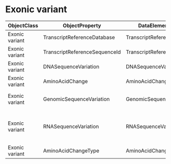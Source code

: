 # Exonic variant

| ObjectClass | ObjectProperty | DataElementConcept | IdDataElementConcept | ConceptualDomain | DataElementConceptDefFR | DataElementConceptDefEN |
| ----------- | -------------- | ------------------ | -------------------- | ---------------- | ----------------------- | ----------------------- |
| Exonic variant | TranscriptReferenceDatabase | TranscriptReferenceDatabase | O69 |  |  | Name of the sequence reference database |
| Exonic variant | TranscriptReferenceSequenceId | TranscriptReferenceSequenceId | O70 | [FHIR:extension-observation-geneticstranscriptreferencesequenceid](https://github.com/ylaizet/OSIRIS/blob/master/ConceptualDomain/FHIR--extension-observation-geneticstranscriptreferencesequenceid#FHIR:extension-observation-geneticstranscriptreferencesequenceid) |  | Reference identifier of the transcript |
| Exonic variant | DNASequenceVariation | DNASequenceVariation | O71 | [FHIR:extension-observation-geneticsdnasequencevariation](https://github.com/ylaizet/OSIRIS/blob/master/ConceptualDomain/FHIR--extension-observation-geneticsdnasequencevariation#FHIR:extension-observation-geneticsdnasequencevariation) |  | HGVS nomenclature on the chosen transcript |
| Exonic variant | AminoAcidChange | AminoAcidChange | O72 | [FHIR:extension-observation-geneticsaminoacidchange](https://github.com/ylaizet/OSIRIS/blob/master/ConceptualDomain/FHIR--extension-observation-geneticsaminoacidchange#FHIR:extension-observation-geneticsaminoacidchange) |  | HGVS nomenclature on the chosen protein transcript |
| Exonic variant | GenomicSequenceVariation | GenomicSequenceVariation | O73 |  |  | HGVS nomenclature on the given GenomeReferenceSequenceId. |
| Exonic variant | RNASequenceVariation | RNASequenceVariation | O74 |  |  | HGVS nomenclature on the given TranscriptReferenceSequenceId and experimentely observed on RNA. |
| Exonic variant | AminoAcidChangeType | AminoAcidChangeType | O75 | [LOINC:48006-1](https://github.com/ylaizet/OSIRIS/blob/master/ConceptualDomain/LOINC--48006-1#LOINC:48006-1) |  | HGVS nomenclature of changes at protein-level |

